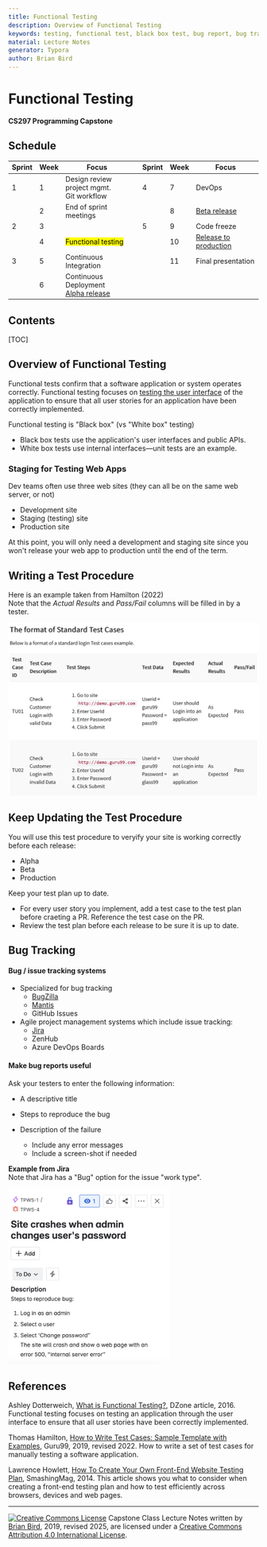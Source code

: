 ```yaml
---
title: Functional Testing
description: Overview of Functional Testing
keywords: testing, functional test, black box test, bug report, bug tracking, test cases
material: Lecture Notes
generator: Typora
author: Brian Bird
---
```


<h1>Functional Testing</h1>

**CS297 Programming Capstone**



<h2>Schedule</h2>

| Sprint | Week | Focus                                              |      | Sprint | Week | Focus                        |
| ------ | ---- | -------------------------------------------------- | ---- | ------ | ---- | ---------------------------- |
| 1      | 1    | Design review<br />project mgmt.<br />Git workflow |      | 4      | 7    | DevOps                       |
|        | 2    | End of sprint meetings                             |      |        | 8    | <u>Beta release</u>          |
| 2      | 3    |                                                    |      | 5      | 9    | Code freeze                  |
|        | 4    | <mark>Functional testing</mark>                    |      |        | 10   | <u>Release to production</u> |
| 3      | 5    | Continuous Integration                             |      |        | 11   | Final presentation           |
|        | 6    | Continuous Deployment<br /><u>Alpha release</u>    |      |        |      |                              |



<h2>Contents</h2>

[TOC]

## Overview of Functional Testing

Functional tests confirm that a software application or system operates correctly. Functional testing focuses on <u>testing the user interface</u> of the application to ensure that all user stories for an application  have been correctly implemented.

Functional testing is "Black box" (vs "White box" testing)

- Black box tests use the application's user interfaces and public APIs.
- White box tests use internal interfaces&mdash;unit tests are an example.

### Staging for Testing Web Apps

Dev teams often use three web sites (they can all be on the same web server, or not)

- Development site
- Staging (testing) site
- Production site

At this point, you will only need a development and staging site since you won't release your web app to production until the end of the term.

## Writing a Test Procedure

Here is an example taken from Hamilton (2022)  
Note that the *Actual Results* and *Pass/Fail* columns will be filled in by a tester.

![](FormatForStandardTestCases.png)

## Keep Updating the Test Procedure

You will use this test procedure to veryify your site is working correctly before each release:

- Alpha
- Beta
- Production

Keep your test plan up to date.

- For every user story you implement, add a test case to the test plan before craeting a PR. Reference the test case on the PR.
- Review the test plan before each release to be sure it is up to date.

## Bug Tracking

#### Bug / issue tracking systems

- Specialized for bug tracking
  - [BugZilla](https://www.bugzilla.org)
  - [Mantis](http://www.mantisbt.org)
  - GitHub Issues
- Agile project management systems which include issue tracking:
  - [Jira](https://www.atlassian.com/software/jira/features/bug-tracking)
  - ZenHub
  - Azure DevOps Boards


#### Make bug reports useful
Ask your testers to enter the following information:

- A descriptive title

- Steps to reproduce the bug

- Description of the failure
  - Include any error messages
  - Include a screen-shot if needed

**Example from Jira**  
Note that Jira has a "Bug" option for the issue "work type".  

<img src="Images/JiraBugIssue.png" alt="JiraBugIssue" style="zoom:40%;" />




##  References

Ashley Dotterweich, [What is Functional Testing?](https://dzone.com/articles/what-is-functional-testing), DZone article, 2016.
Functional testing focuses on  testing an application through the user interface to ensure that all  user stories have been correctly implemented.

Thomas Hamilton, [How to Write Test Cases: Sample Template with Examples](https://www.guru99.com/test-case.html), Guru99, 2019, revised 2022.
How to write a set of test cases for manually testing a software application.

Lawrence Howlett, [ How To Create Your Own Front-End Website Testing Plan](https://www.smashingmagazine.com/2014/11/how-to-create-your-own-front-end-website-testing-plan/), SmashingMag, 2014.
This article shows you what to consider when creating a front-end  testing plan and how to test efficiently across browsers, devices and  web pages.

------

[![Creative Commons License](https://i.creativecommons.org/l/by/4.0/88x31.png)](http://creativecommons.org/licenses/by/4.0/) Capstone Class Lecture Notes written by [Brian Bird](https://profbird.dev), 2019, revised <time>2025</time>, are licensed under a [Creative Commons Attribution 4.0 International License](http://creativecommons.org/licenses/by/4.0/). 